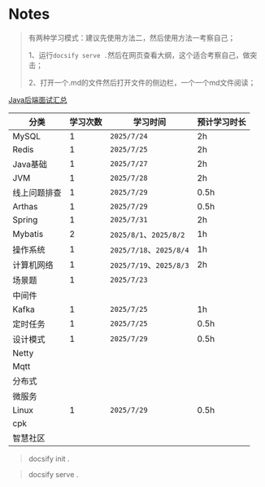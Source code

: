 # Notes

> 有两种学习模式：建议先使用方法二，然后使用方法一考察自己；
>
> 1、运行`docsify serve .`然后在网页查看大纲，这个适合考察自己，做突击；
>
> 2、打开一个.md的文件然后打开文件的侧边栏，一个一个md文件阅读；

[Java后端面试汇总](./Notes.md)

| 分类         | 学习次数 | 学习时间                | 预计学习时长 |
| ------------ | -------- | ----------------------- | ------------ |
| MySQL        | 1        | `2025/7/24`             | 2h           |
| Redis        | 1        | `2025/7/25`             | 2h           |
| Java基础     | 1        | `2025/7/27`             | 2h           |
| JVM          | 1        | `2025/7/28`             | 2h           |
| 线上问题排查 | 1        | `2025/7/29`             | 0.5h         |
| Arthas       | 1        | `2025/7/29`             | 0.5h         |
| Spring       | 1        | `2025/7/31`             | 2h           |
| Mybatis      | 2        | `2025/8/1`、`2025/8/2`  | 1h           |
| 操作系统     | 1        | `2025/7/18`、`2025/8/4` | 1h           |
| 计算机网络   | 1        | `2025/7/19`、`2025/8/3` | 2h           |
| 场景题       | 1        | `2025/7/23`             |              |
| 中间件       |          |                         |              |
| Kafka        | 1        | `2025/7/25`             | 1h           |
| 定时任务     | 1        | `2025/7/25`             | 0.5h         |
| 设计模式     | 1        | `2025/7/29`             | 0.5h         |
| Netty        |          |                         |              |
| Mqtt         |          |                         |              |
| 分布式       |          |                         |              |
| 微服务       |          |                         |              |
| Linux        | 1        | `2025/7/29`             | 0.5h         |
| cpk          |          |                         |              |
| 智慧社区     |          |                         |              |



> docsify init .

> docsify serve .
